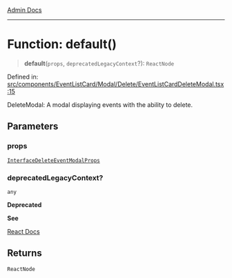 [Admin Docs](/)

***

# Function: default()

> **default**(`props`, `deprecatedLegacyContext`?): `ReactNode`

Defined in: [src/components/EventListCard/Modal/Delete/EventListCardDeleteModal.tsx:15](https://github.com/PalisadoesFoundation/talawa-admin/blob/main/src/components/EventListCard/Modal/Delete/EventListCardDeleteModal.tsx#L15)

DeleteModal: A modal displaying events with the ability to delete.

## Parameters

### props

[`InterfaceDeleteEventModalProps`](../../../../../../types/Event/interface/interfaces/InterfaceDeleteEventModalProps.md)

### deprecatedLegacyContext?

`any`

**Deprecated**

**See**

[React Docs](https://legacy.reactjs.org/docs/legacy-context.html#referencing-context-in-lifecycle-methods)

## Returns

`ReactNode`
